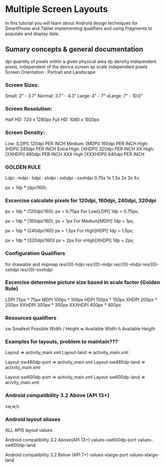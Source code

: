 # Multiple Screen Layouts

In this tutorial you will learn about Android design techniques for SmartPhone and Tablet implementing qualifiers and using Fragments to populate and display data.

## Sumary concepts & general documentation

dpi quantity of pixels within a given physical area
dp density independent pixels, independent of the device screen
sp scale independent pixels
Screen Orientation : Portrait and Landscape

### Screen Sizes:
Small: 2" - 3.7"
Normal: 3.7" - 4.3"
Large: 4" - 7"
xLarge: 7" - 10.0"

### Screen Resolution:
Half HD: 720 x 1280px
Full HD: 1080 x 1920px

### Screen Density:	
Low: [LDPI] 120dpi PER INCH
Medium: [MDPI] 160dpi PER INCH
High: [HDPI] 240dpi PER INCH
Extra High: [XHDPI] 320dpi PER INCH
XX High: [XXHDPI] 480dpi PER INCH
XXX High [XXXHDPI] 640dpi PER INCH

### GOLDEN RULE
Ldpi : mdpi : hdpi : xhdpi : xxhdpi : xxxhdpi
0.75x  1x     1.5x   2x      3x       4x

px = 1dp * (dpi/160);

### Excercise calculate pixels for 120dpi, 160dpi, 240dpi, 320dpi
px = 1dp * (120dpi/160);
px = 0.75px
For Low[LDPI] 1dp = 0.75px;

px = 1dp * (160dpi/160);
px = 1px
For Medium[MDPI] 1dp = 1px;

px = 1dp * (240dpi/160)
px = 1.5px
For High[HDPI] 1dp = 1.5px;

px = 1dp * (320dpi/160)l
px = 2px
For xHigh[XHDPI] 1dp = 2px;

### Configuration Qualifiers
for drawable and mipmap 
res/{0}-hdpi
res/{0}-mdpi
res/{0}-xhdpi
res/{0}-xxhdpi
res/{0}-xxxhdpi

### Excercise determine picture size based in scale factor (Golden Rule)

LDPI 75px * 75px
MDPI 100px * 100px
HDPI 150px * 150px
XHDPI 200px * 200px
XXHDPI 300px * 300px
XXXHDPI 400px * 400px

### Resources qualifiers
sw Smallest Possible Width / Height
w Available Width
h Available Heigth

### Examples for layouts, problem to maintain???
Layout => activity_main.xml
Layout-land => activity_main.xml

Layout-sw480dp-port => activity_main.xml
Layout-sw480dp-land => activity_main.xml

Layout-sw600dp-port => activity_main.xml
Layout-sw600dp-land => acivity_main.xml 

### Android compatibility 3.2 Above (API 13+)
sw,w,h

### Android layout aliases
ALL APIS
layout
values  

Android compatibility 3.2 Above(API 13+)
values-sw600dp-port
values-sw600dp-land

Android compatibility 3.2 Below (API 7+)
values-xlarge-port
values-xlarge-land



















